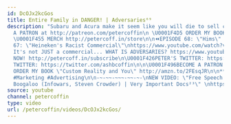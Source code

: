 ```yaml
---
id: DcOJx2kcGos
title: Entire Family in DANGER! | Adversaries⁶⁹
description: "Subaru and Acura make it seem like you will die to sell cars.\n\U0001F4A5BECOME
  A PATRON at http://patreon.com/petercoffin\n \U0001F4D5 ORDER MY BOOK http://amzn.to/2FEsqJR
  \U0001F455 MERCH http://petercoff.in/store\n\n⏪EPISODE 68: \"Hims\" https://www.youtube.com/watch?v=rql-Ezs8nJk&list=PL9oHQnEByWyXeSTT3Vm3oyTR-e3Tg0Vj0\n⏪EPISODE
  67: \"Heineken's Racist Commercial\"\nhttps://www.youtube.com/watch?v=FYZi6n5rQEY&list=PL9oHQnEByWyXeSTT3Vm3oyTR-e3Tg0Vj0\n\n❓
  It's not JUST a commercial... WHAT IS ADVERSARIES? https://www.youtube.com/watch?v=eiyOLXfOin4&index=3&list=PL9oHQnEByWyXeSTT3Vm3oyTR-e3Tg0Vj0\n\n*************************\n\n\U0001F4FASubscribe
  NOW! http://petercoff.in/subscribe\n\U0001F426PETER'S TWITTER: https://twitter.com/petercoffin\n\U0001F426ASHLEIGH'S
  TWITTER: https://twitter.com/ashbcoffin\n\n\U0001F496BECOME A PATRON http://patreon.com/petercoffin\n\U0001F4D5
  ORDER MY BOOK \"Custom Reality and You\" http://amzn.to/2FEsqJR\n\n********************\n\n#EmotionalManipulation
  #Marketing #Advertising\n\n-~-~~-~~~-~~-~-\nNEW VIDEO: \"Free Speech 2: Censorship
  Boogaloo (Infowars, Steven Crowder) | Very Important Docs²³\" \nhttps://www.youtube.com/watch?v=SlFdykutQ0g&list=PL9oHQnEByWyXObkJN9YYQS9hxBjpN8RLG\n-~-~~-~~~-~~-~-"
source: youtube
channel: petercoffin
type: video
url: /petercoffin/videos/DcOJx2kcGos/
---
```

